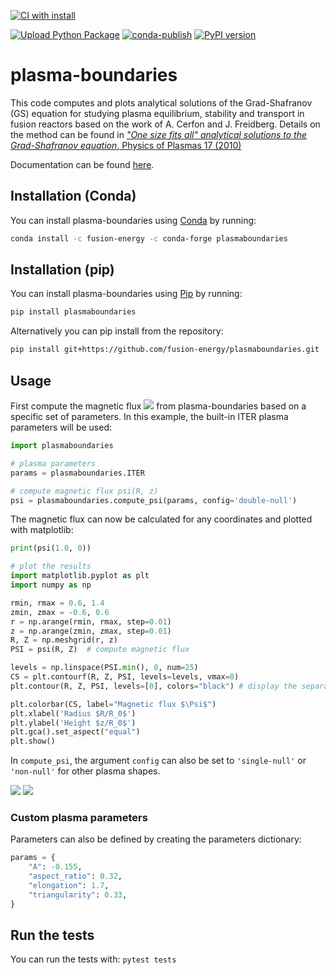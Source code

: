 [![CI with install](https://github.com/fusion-energy/plasmaboundaries/actions/workflows/ci_with_install.yml/badge.svg)](https://github.com/fusion-energy/plasmaboundaries/actions/workflows/ci_with_install.yml)

[![Upload Python Package](https://github.com/fusion-energy/plasmaboundaries/actions/workflows/python-publish.yml/badge.svg)](https://github.com/fusion-energy/plasmaboundaries/actions/workflows/python-publish.yml)
[![conda-publish](https://anaconda.org/conda-forge/plasmaboundaries/badges/version.svg)](https://anaconda.org/conda-forge/plasmaboundaries)
[![PyPI version](https://badge.fury.io/py/plasmaboundaries.svg)](https://badge.fury.io/py/plasmaboundaries)

# plasma-boundaries

This code computes and plots analytical solutions of the Grad-Shafranov (GS)
equation for studying plasma equilibrium, stability and transport in fusion
reactors based on the work of A. Cerfon and J. Freidberg.
Details on the method can be found in [*"One size fits all" analytical solutions to the Grad-Shafranov equation*, Physics of Plasmas 17 (2010)](https://doi.org/10.1063/1.3328818)

Documentation can be found [here](https://plasma-boundaries.readthedocs.io/en/latest/).

## Installation (Conda)
You can install plasma-boundaries using [Conda](https://docs.conda.io/en/latest/) by running:
```bash
conda install -c fusion-energy -c conda-forge plasmaboundaries
```

## Installation (pip)
You can install plasma-boundaries using [Pip](https://pip.pypa.io/en/stable/) by running:
```bash
pip install plasmaboundaries
```

Alternatively you can pip install from the repository:
```bash
pip install git+https://github.com/fusion-energy/plasmaboundaries.git
```


## Usage

First compute the magnetic flux <img src="https://render.githubusercontent.com/render/math?math=\Psi"> from plasma-boundaries based on a specific set of parameters.
In this example, the built-in ITER plasma parameters will be used:
```python
import plasmaboundaries

# plasma parameters
params = plasmaboundaries.ITER

# compute magnetic flux psi(R, z)
psi = plasmaboundaries.compute_psi(params, config='double-null')
```

The magnetic flux can now be calculated for any coordinates and plotted with matplotlib:
```python
print(psi(1.0, 0))

# plot the results
import matplotlib.pyplot as plt
import numpy as np

rmin, rmax = 0.6, 1.4
zmin, zmax = -0.6, 0.6
r = np.arange(rmin, rmax, step=0.01)
z = np.arange(zmin, zmax, step=0.01)
R, Z = np.meshgrid(r, z)
PSI = psi(R, Z)  # compute magnetic flux

levels = np.linspace(PSI.min(), 0, num=25)
CS = plt.contourf(R, Z, PSI, levels=levels, vmax=0)
plt.contour(R, Z, PSI, levels=[0], colors="black") # display the separatrix

plt.colorbar(CS, label="Magnetic flux $\Psi$")
plt.xlabel('Radius $R/R_0$')
plt.ylabel('Height $z/R_0$')
plt.gca().set_aspect("equal")
plt.show()
```
In `compute_psi`, the argument `config` can also be set to `'single-null'` or `'non-null'` for other plasma shapes.

<img src="https://user-images.githubusercontent.com/40028739/87403291-f8fbda80-c5bc-11ea-971e-7856043855de.png">
<img src="https://user-images.githubusercontent.com/40028739/87404184-1c735500-c5be-11ea-93a3-16ed588bf3c6.png">

### Custom plasma parameters
Parameters can also be defined by creating the parameters dictionary:
```python
params = {
    "A": -0.155,
    "aspect_ratio": 0.32,
    "elongation": 1.7,
    "triangularity": 0.33,
}
```

## Run the tests

You can run the tests with:
```pytest tests```
